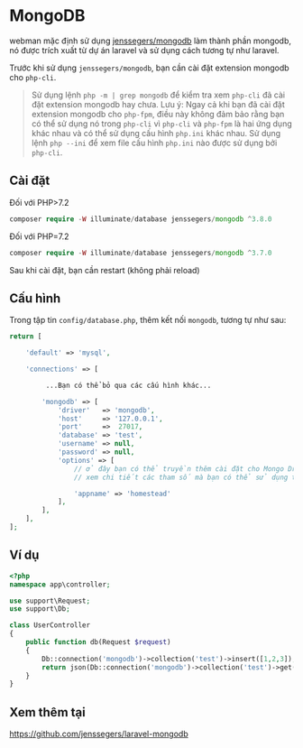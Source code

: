 # MongoDB

webman mặc định sử dụng [jenssegers/mongodb](https://github.com/jenssegers/laravel-mongodb) làm thành phần mongodb, nó được trích xuất từ dự án laravel và sử dụng cách tương tự như laravel.

Trước khi sử dụng `jenssegers/mongodb`, bạn cần cài đặt extension mongodb cho `php-cli`.

> Sử dụng lệnh `php -m | grep mongodb` để kiểm tra xem `php-cli` đã cài đặt extension mongodb hay chưa. Lưu ý: Ngay cả khi bạn đã cài đặt extension mongodb cho `php-fpm`, điều này không đảm bảo rằng bạn có thể sử dụng nó trong `php-cli` vì `php-cli` và `php-fpm` là hai ứng dụng khác nhau và có thể sử dụng cấu hình `php.ini` khác nhau. Sử dụng lệnh `php --ini` để xem file cấu hình `php.ini` nào được sử dụng bởi `php-cli`.

## Cài đặt

Đối với PHP>7.2
```php
composer require -W illuminate/database jenssegers/mongodb ^3.8.0
```
Đối với PHP=7.2
```php
composer require -W illuminate/database jenssegers/mongodb ^3.7.0
```

Sau khi cài đặt, bạn cần restart (không phải reload)

## Cấu hình
Trong tập tin `config/database.php`, thêm kết nối `mongodb`, tương tự như sau:
```php
return [

    'default' => 'mysql',

    'connections' => [

         ...Bạn có thể bỏ qua các cấu hình khác...

        'mongodb' => [
            'driver'   => 'mongodb',
            'host'     => '127.0.0.1',
            'port'     =>  27017,
            'database' => 'test',
            'username' => null,
            'password' => null,
            'options' => [
                // ở đây bạn có thể truyền thêm cài đặt cho Mongo Driver Manager
                // xem chi tiết các tham số mà bạn có thể sử dụng tại https://www.php.net/manual/en/mongodb-driver-manager.construct.php trong phần "Uri Options"

                'appname' => 'homestead'
            ],
        ],
    ],
];
```

## Ví dụ
```php
<?php
namespace app\controller;

use support\Request;
use support\Db;

class UserController
{
    public function db(Request $request)
    {
        Db::connection('mongodb')->collection('test')->insert([1,2,3]);
        return json(Db::connection('mongodb')->collection('test')->get());
    }
}
```

## Xem thêm tại

https://github.com/jenssegers/laravel-mongodb
